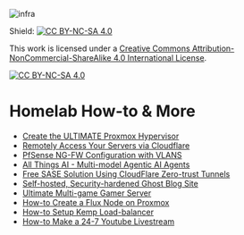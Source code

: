![infra](https://i.imgur.com/shQaQeR.png)

Shield: [![CC BY-NC-SA 4.0][cc-by-nc-sa-shield]][cc-by-nc-sa]

This work is licensed under a
[Creative Commons Attribution-NonCommercial-ShareAlike 4.0 International License][cc-by-nc-sa].

[![CC BY-NC-SA 4.0][cc-by-nc-sa-image]][cc-by-nc-sa]

[cc-by-nc-sa]: http://creativecommons.org/licenses/by-nc-sa/4.0/
[cc-by-nc-sa-image]: https://licensebuttons.net/l/by-nc-sa/4.0/88x31.png
[cc-by-nc-sa-shield]: https://img.shields.io/badge/License-CC%20BY--NC--SA%204.0-lightgrey.svg

# Homelab How-to & More
- [Create the ULTIMATE Proxmox Hypervisor](https://github.com/bmurrtech/how-to-homelab/blob/main/how-to_ultimate_proxmox.md)
- [Remotely Access Your Servers via Cloudflare](https://github.com/bmurrtech/how-to-homelab/blob/main/how-to_cloudflare.md)
- [PfSense NG-FW Configuration with VLANS](https://github.com/bmurrtech/how-to-homelab/blob/main/how-to_pfsense.md)
- [All Things AI - Multi-model Agentic AI Agents](https://github.com/bmurrtech/how-to-homelab/blob/main/how-to_AI.md)
- [Free SASE Solution Using CloudFlare Zero-trust Tunnels](https://github.com/bmurrtech/how-to-homelab/blob/main/how-to_cloudflare.md)
- [Self-hosted, Security-hardened Ghost Blog Site](https://github.com/bmurrtech/how-to-homelab/blob/main/how-to_ghost_blog.md)
- [Ultimate Multi-game Gamer Server](https://github.com/bmurrtech/how-to-homelab/blob/main/how-to_game_servers.md)
- [How-to Create a Flux Node on Proxmox](https://github.com/bmurrtech/how-to-homelab/blob/main/how-to_flux_proxmox_node.md)
- [How-to Setup Kemp Load-balancer](https://github.com/bmurrtech/how-to-homelab/blob/main/how-to_kemp_loadmaster.md)
- [How-to Make a 24-7 Youtube Livestream](https://github.com/bmurrtech/how-to-homelab/blob/main/how-to_24-7_livestream.md)
